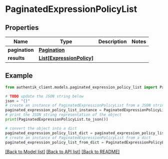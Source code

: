 # PaginatedExpressionPolicyList


## Properties

Name | Type | Description | Notes
------------ | ------------- | ------------- | -------------
**pagination** | [**Pagination**](Pagination.md) |  | 
**results** | [**List[ExpressionPolicy]**](ExpressionPolicy.md) |  | 

## Example

```python
from authentik_client.models.paginated_expression_policy_list import PaginatedExpressionPolicyList

# TODO update the JSON string below
json = "{}"
# create an instance of PaginatedExpressionPolicyList from a JSON string
paginated_expression_policy_list_instance = PaginatedExpressionPolicyList.from_json(json)
# print the JSON string representation of the object
print(PaginatedExpressionPolicyList.to_json())

# convert the object into a dict
paginated_expression_policy_list_dict = paginated_expression_policy_list_instance.to_dict()
# create an instance of PaginatedExpressionPolicyList from a dict
paginated_expression_policy_list_from_dict = PaginatedExpressionPolicyList.from_dict(paginated_expression_policy_list_dict)
```
[[Back to Model list]](../README.md#documentation-for-models) [[Back to API list]](../README.md#documentation-for-api-endpoints) [[Back to README]](../README.md)


